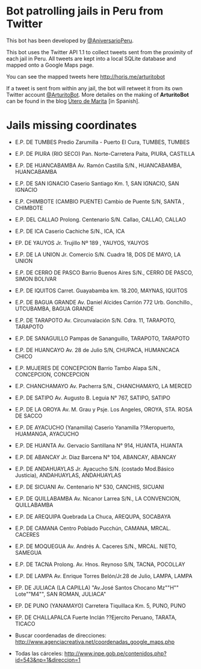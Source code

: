 # Bot patrolling jails in Peru from Twitter

This bot has been developed by [@AniversarioPeru](https://twitter.com/aniversarioperu).

This bot uses the Twitter API 1.1 to collect tweets sent from the proximity of
each jail in Peru.
All tweets are kept into a local SQLite database and mapped onto a Google Maps
page.

You can see the mapped tweets here <http://horis.me/arturitobot>

If a tweet is sent from within any jail, the bot will retweet it from its own
Twitter account [@ArturitoBot](https://twitter.com/ArturitoBot).
More detailes on the making of **ArturitoBot** can be found in the blog [Útero de
Marita](http://aniversarioperu.utero.pe/2014/02/11/vigilando-las-carceles-del-peru-desde-twitter/)
[in Spanish].

# Jails missing coordinates

* E.P. DE TUMBES	Predio Zarumilla - Puerto El Cura, TUMBES, TUMBES
* E.P. DE PIURA (RIO SECO)	Pan. Norte-Carretera Paita, PIURA, CASTILLA
* E.P. DE HUANCABAMBA	Av. Ramón Castilla S/N., HUANCABAMBA, HUANCABAMBA
* E.P. DE SAN IGNACIO	Caserio Santiago Km. 1, SAN IGNACIO, SAN IGNACIO
* E.P. CHIMBOTE (CAMBIO PUENTE) 	Cambio de Puente S/N, SANTA , CHIMBOTE
* E.P. DEL CALLAO	Prolong. Centenario S/N. Callao, CALLAO, CALLAO
* E.P. DE ICA	Caserio Cachiche S/N., ICA, ICA
* EP. DE YAUYOS	Jr. Trujillo Nº 189 , YAUYOS, YAUYOS
* E.P. DE LA UNION	Jr. Comercio S/N. Cuadra 18, DOS DE MAYO, LA UNION
* E.P. DE CERRO DE PASCO	Barrio Buenos Aires S/N., CERRO DE PASCO, SIMON BOLIVAR
* E.P. DE IQUITOS 	Carret. Guayabamba km. 18.200, MAYNAS, IQUITOS
* E.P. DE BAGUA GRANDE 	Av. Daniel Alcides Carrión 772 Urb. Gonchillo., UTCUBAMBA, BAGUA GRANDE
* E.P. DE TARAPOTO	Av. Circunvalación S/N. Cdra. 11, TARAPOTO, TARAPOTO
* E.P. DE SANAGUILLO	Pampas de Sananguillo, TARAPOTO, TARAPOTO
* E.P. DE HUANCAYO	Av. 28 de Julio S/N, CHUPACA, HUMANCACA CHICO
* E.P. MUJERES DE CONCEPCION	Barrio Tambo Alapa S/N., CONCEPCION, CONCEPCION
* E.P. CHANCHAMAYO	Av. Pacherra S/N., CHANCHAMAYO, LA MERCED
* E.P. DE SATIPO	Av. Augusto B. Leguia N° 767, SATIPO, SATIPO
* E.P. DE LA OROYA	Av. M. Grau y Psje. Los Angeles, OROYA, STA. ROSA DE SACCO
* E.P. DE AYACUCHO (Yanamilla)	Caserio Yanamilla ??Aeropuerto, HUAMANGA, AYACUCHO
* E.P. DE HUANTA	Av. Gervacio Santillana N° 914, HUANTA, HUANTA
* E.P. DE ABANCAY	Jr. Diaz Barcena N° 104, ABANCAY, ABANCAY
* E.P. DE ANDAHUAYLAS	Jr. Ayacucho S/N. (costado Mod.Básico Justicia), ANDAHUAYLAS, ANDAHUAYLAS
* E.P. DE SICUANI	Av. Centenario N° 530, CANCHIS, SICUANI
* E.P. DE QUILLABAMBA	Av. Nicanor Larrea S/N., LA CONVENCION, QUILLABAMBA
* E.P. DE AREQUIPA 	Quebrada La Chuca, AREQUPA, SOCABAYA
* E.P. DE CAMANA 	Centro Poblado Pucchún, CAMANA, MRCAL. CACERES
* E.P. DE MOQUEGUA	Av. Andrés A. Caceres S/N., MRCAL. NIETO, SAMEGUA
* E.P. DE TACNA	Prolong. Av. Hnos. Reynoso S/N, TACNA, POCOLLAY
* E.P. DE LAMPA	Av. Enrique Torres Belón/Jr.28 de Julio, LAMPA, LAMPA	
* EP. DE JULIACA (LA CAPILLA)	"Av.José Santos Chocano Mz""H"" Lote""M4"", SAN ROMAN, JULIACA"
* EP. DE PUNO (YANAMAYO)	Carretera Tiquillaca Km. 5, PUNO, PUNO	
* EP. DE CHALLAPALCA	Fuerte Inclán ??Ejercito Peruano, TARATA, TICACO


* Buscar coordenadas de direcciones: http://www.agenciacreativa.net/coordenadas_google_maps.php
* Todas las cárceles: http://www.inpe.gob.pe/contenidos.php?id=543&np=1&direccion=1
